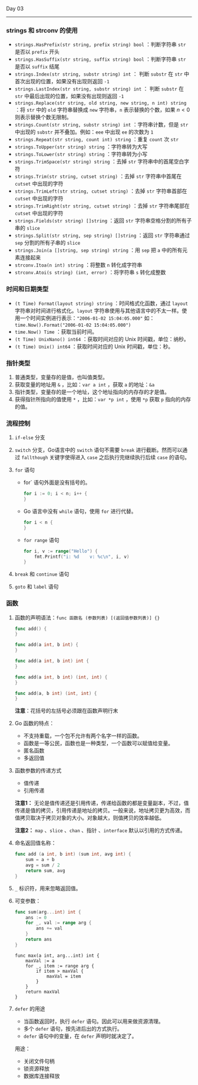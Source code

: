 Day 03

---

### strings 和 strconv 的使用

- `strings.HasPrefix(str string, prefix string) bool` ：判断字符串 `str` 是否以 `prefix` 开头
- `strings.HasSuffix(str string, suffix string) bool` ：判断字符串 `str` 是否以 `suffix` 结尾
- `strings.Index(str string, substr string) int` ： 判断 `substr` 在 `str` 中首次出现的位置，如果没有出现则返回 `-1`
- `strings.LastIndex(str string, substr string) int` ： 判断 `substr` 在 `str` 中最后出现的位置，如果没有出现则返回 `-1`
- `strings.Replace(str string, old string, new string, n int) string` ：将 `str` 中的 `old` 字符串替换成 `new` 字符串，`n` 表示替换的个数，如果 $n \lt 0$ 则表示替换个数无限制。
- `strings.Count(str string, substr string) int` ：字符串计数，但是 `str` 中出现的 `substr` 并不叠加。例如：`eee` 中出现 `ee` 的次数为 `1` 
- `strings.Repeat(str string, count int) string` ：重复 `count` 次 `str`
- `strings.ToUpper(str string) string` ：字符串转为大写
- `strings.ToLower(str string) string` ：字符串转为小写
- `strings.TrimSpace(str string) string` ：去掉 `str` 字符串中的首尾空白字符
- `strings.Trim(str string, cutset string)` ：去掉 `str` 字符串中首尾在 `cutset` 中出现的字符
- `strings.TrimLeft(str string, cutset string)` ：去掉 `str` 字符串首部在 `cutset` 中出现的字符
- `strings.TrimRight(str string, cutset string)` ：去掉 `str` 字符串尾部在 `cutset` 中出现的字符
- `strings.Fields(str string) []string` ：返回 `str` 字符串空格分割的所有子串的 `slice`
- `strings.Split(str string, sep string) []string` ：返回 `str` 字符串通过 `sep` 分割的所有子串的 `slice`
- `strings.Join(a []string, sep string) string` ：用 `sep` 把 `a` 中的所有元素连接起来
- `strconv.Itoa(n int) string` ：将整数 `n` 转化成字符串
- `strconv.Atoi(s string) (int, error)` ：将字符串 `s` 转化成整数

### 时间和日期类型

- `(t Time) Format(layout string) string` ：时间格式化函数，通过 `layout` 字符串对时间进行格式化。`layout` 字符串使用与其他语言中的不太一样。使用一个时间实例进行表示：`"2006-01-02 15:04:05.000"` 如：`time.Now().Format("2006-01-02 15:04:05.000")`
- `time.Now() Time` ：获取当前时间。
- `(t Time) UnixNano() int64` ：获取时间对应的 Unix 时间戳，单位：纳秒。
- `(t Time) Unix() int64` ：获取时间对应的 Unix 时间戳，单位：秒。

### 指针类型

1. 普通类型，变量存的是值，也叫值类型。
2. 获取变量的地址用 `&` ，比如：`var a int` ，获取 `a` 的地址：`&a`
3. 指针类型，变量存的是一个地址，这个地址指向的内存存的才是值。
4. 获得指针所指向的值使用 `*` ，比如：`var *p int` ，使用 `*p` 获取 `p` 指向的内存的值。

### 流程控制

1. `if-else` 分支

2. `switch` 分支，Go语言中的 `switch` 语句不需要 `break` 进行截断。然而可以通过 `fallthough` 关键字使得进入 `case` 之后执行完继续执行后续 `case` 的语句。

3. `for` 语句

    - for` 语句外面是没有括号的。

        ```go
        for i := 0; i < n; i++ {
        }
        ```

    - Go 语言中没有 `while` 语句，使用 `for` 进行代替。

        ```go
        for i < n {
        }
        ```

    - `for range` 语句

        ```go
        for i, v := range("Hello") {
            fmt.Printf("i: %d    v: %c\n", i, v)
        }
        ```

4. `break` 和 `continue` 语句
5. `goto` 和 `label` 语句

### 函数

1. 函数的声明语法：`func 函数名 (参数列表) [(返回值参数列表)] {}`

    ```go
    func add() {
    }
    ```

    ```go
    func add(a int, b int) {
    }
    ```

    ```go
    func add(a int, b int) int {
    }
    ```

    ```go
    func add(a int, b int) (int, int) {
    }
    ```

    ```go
    func add(a, b int) (int, int) {
    }
    ```

    **注意**：花括号的左括号必须跟在函数声明行末

2. Go 函数的特点：

    - 不支持重载，一个包不允许有两个名字一样的函数。
    - 函数是一等公民，函数也是一种类型，一个函数可以赋值给变量。
    - 匿名函数
    - 多返回值

3. 函数参数的传递方式

    - 值传递
    - 引用传递

    **注意1：** 无论是值传递还是引用传递，传递给函数的都是变量副本，不过，值传递是值的拷贝，引用传递是地址的拷贝。一般来说，地址拷贝更为高效，而值拷贝取决于拷贝对象的大小。对象越大，则值拷贝的效率越低。

    **注意2：** `map` 、`slice` 、`chan` 、指针 、`interface` 默认以引用的方式传递。

4. 命名返回值名称：

    ```go
    func add (a int, b int) (sum int, avg int) {
    	sum = a + b
    	avg = sum / 2
    	return sum, avg
    }
    ```

5. `_` 标识符，用来忽略返回值。

6. 可变参数： 

    ```go
    func sum(arg...int) int {
    	ans := 0
    	for _, val := range arg {
    		ans += val
    	}
    	return ans
    }
    ```

    ```
    func max(a int, arg...int) int {
    	maxVal := a
    	for _, item := range arg {
    		if item > maxVal {
    			maxVal = item
    		}
    	}
    	return maxVal
    }
    ```

7. `defer` 的用途

    - 当函数返回时，执行 `defer` 语句。因此可以用来做资源清理。
    - 多个 `defer` 语句，按先进后出的方式执行。
    - `defer` 语句中的变量，在 `defer` 声明时就决定了。

    用途：

    - 关闭文件句柄
    - 锁资源释放
    - 数据库连接释放


